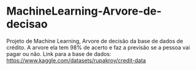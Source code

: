 # MachineLearning-Arvore-de-decisao
Projeto de Machine Learning, Arvore de decisão da base de dados de crédito. A arvore ela tem 98% de acerto e faz a previsão se a pessoa vai pagar ou não.
Link para a base de dados: https://www.kaggle.com/datasets/rupakroy/credit-data
